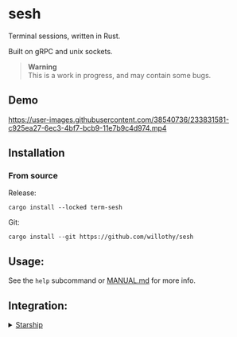 # sesh

Terminal sessions, written in Rust.

Built on gRPC and unix sockets.

> **Warning**       
> This is a work in progress, and may contain some bugs.        

## Demo


https://user-images.githubusercontent.com/38540736/233831581-c925ea27-6ec3-4bf7-bcb9-11e7b9c4d974.mp4


## Installation

### From source

Release:

`cargo install --locked term-sesh`

Git:

`cargo install --git https://github.com/willothy/sesh`

## Usage:

See the `help` subcommand or [MANUAL.md](https://github.com/willothy/sesh/blob/main/MANUAL.md) for more info.


## Integration:

<details>
<summary><a href="https://starship.rs/">Starship</a></summary>

```toml
[custom.sesh]
command = "echo $SESH_NAME"
when = ''' test "$SESH_NAME" != "" '''
format = '\(sesh [$output]($style)\)'
```

</details>
